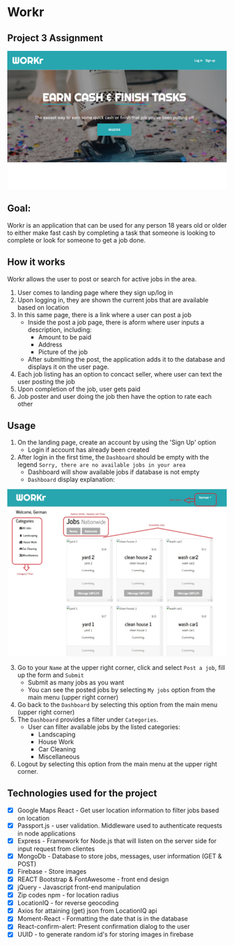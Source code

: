 # Workr
## Project 3 Assignment
![Landing Page](client/src/images/workr_landingPage.jpg) 

## Goal:
Workr is an application that can be used for any person 18 years old or older to either make fast cash by completing a task that someone is looking to complete or look for someone to get a job done. 

## How it works
Workr allows the user to post or search for active jobs in the area.

1. User comes to landing page where they sign up/log in
2. Upon logging in, they are shown the current jobs that are available based on location
3. In this same page, there is a link where a user can post a job
   - Inside the post a job page, there is aform where user inputs a description, including:
      - Amount to be paid
      - Address
      - Picture of the job
   - After submitting the post, the application adds it to the database and displays it on the user page. 
4. Each job listing has an option to concact seller, where user can text the user posting the job
5. Upon completion of the job, user gets paid
6. Job poster and user doing the job then have the option to rate each other

## Usage
1. On the landing page, create an account by using the 'Sign Up' option 
   - Login if account has already been created
2. After login in the first time, the `Dashboard` should be empty with the legend `Sorry, there are no available jobs in your area` 
   - Dashboard will show available jobs if database is not empty
   - `Dashboard` display explanation:

![Dashboard](client/src/images/workr_dashboard.jpg) 

3. Go to your `Name` at the upper right corner, click and select `Post a job`, fill up the form and `Submit`
   - Submit as many jobs as you want
   - You can see the posted jobs by selecting `My jobs` option from the main menu (upper right corner)
4. Go back to the `Dashboard` by selecting this option from the main menu (upper right corner)
5. The `Dashboard` provides a filter under `Categories`. 
   - User can filter available jobs by the listed categories:
      * Landscaping
      * House Work
      * Car Cleaning
      * Miscellaneous 
6. Logout by selecting this option from the main menu at the upper right corner.

## Technologies used for the project

- [x] Google Maps React - Get user location information to filter jobs based on location
- [x] Passport.js - user validation. Middleware used to authenticate requests in node applications
- [x] Express - Framework for Node.js that will listen on the server side for input request from clientes
- [x] MongoDb - Database to store jobs, messages, user information (GET & POST)
- [x] Firebase - Store images
- [x] REACT Bootstrap & FontAwesome - front end design
- [x] jQuery - Javascript front-end manipulation
- [x] Zip codes npm - for location radius
- [x] LocationIQ - for reverse geocoding
- [x] Axios for attaining (get) json from LocationIQ api
- [x] Moment-React - Formatting the date that is in the database
- [x] React-confirm-alert: Present confirmation dialog to the user
- [x] UUID - to generate random id's for storing images in firebase
